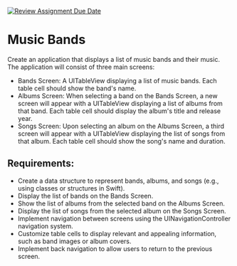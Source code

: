 [![Review Assignment Due Date](https://classroom.github.com/assets/deadline-readme-button-24ddc0f5d75046c5622901739e7c5dd533143b0c8e959d652212380cedb1ea36.svg)](https://classroom.github.com/a/l9LAVlb6)
# Music Bands
Create an application that displays a list of music bands and their music. 
The application will consist of three main screens:
- Bands Screen: A UITableView displaying a list of music bands. Each table cell should show the band's name.
- Albums Screen: When selecting a band on the Bands Screen, a new screen will appear with a UITableView displaying a list of albums from that band. Each table cell should display the album's title and release year.
- Songs Screen: Upon selecting an album on the Albums Screen, a third screen will appear with a UITableView displaying the list of songs from that album. Each table cell should show the song's name and duration.

## Requirements:
- Create a data structure to represent bands, albums, and songs (e.g., using classes or structures in Swift).
- Display the list of bands on the Bands Screen.
- Show the list of albums from the selected band on the Albums Screen.
- Display the list of songs from the selected album on the Songs Screen.
- Implement navigation between screens using the UINavigationController navigation system.
- Customize table cells to display relevant and appealing information, such as band images or album covers.
- Implement back navigation to allow users to return to the previous screen.

